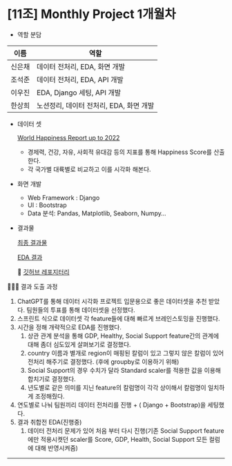 # [11조] Monthly Project 1개월차

- 역할 분담

| 이름 | 역할 |
| --- | --- |
| 신은채 | 데이터 전처리, EDA, 화면 개발 |
| 조석준 | 데이터 전처리, EDA, API 개발 |
| 이우진 | EDA, Django 세팅, API 개발 |
| 한상희 | 노션정리, 데이터 전처리, EDA, 화면 개발 |
- 데이터 셋

    [World Happiness Report up to 2022](https://www.kaggle.com/datasets/mathurinache/world-happiness-report)
    
    - 경제력, 건강, 자유, 사회적 유대감 등의 지표를 통해 Happiness Score를 산출한다.
    - 각 국가별 대륙별로 비교하고 이를 시각화 해본다.
- 화면 개발
    - Web Framework : Django
    - UI : Bootstrap
    - Data 분석: Pandas, Matplotlib, Seaborn, Numpy…
    
- 결과물
    
    [최종 결과물](https://www.notion.so/4c409d78bc724af994313846784cfcd9)
    
    [EDA 결과](https://www.notion.so/EDA-e2e207ecc4cd4eac800a859fc805886d)
    
     📔 [깃허브 레포지터리](https://github.com/lebind12/kdt_month1_project)
    

🏃🏻‍♂️ 결과 도출 과정

1. ChatGPT를 통해 데이터 시각화 프로젝트 입문용으로 좋은 데이터셋을 추천 받았다. 팀원들의 투표를 통해 데이터셋을 선정했다.
2. 스프린트 식으로 데이터셋 각 feature들에 대해 빠르게 브레인스토밍을 진행했다.
3. 시간을 정해 개략적으로 EDA를 진행했다.
    1. 상관 관계 분석을 통해 GDP, Healthy, Social Support feature간의 관계에 대해 좀더 심도있게 살펴보기로 결정했다.
    2. country 이름과 별개로 region이 매핑된 칼럼이 있고 그렇지 않은 칼럼이 있어 전처리 해주기로 결정했다. (후에 groupby로 이용하기 위해)
    3. Social Support의 경우 수치가 달라 Standard scaler를 적용한 값을 이용해 합치기로 결정했다.
    4. 년도별로 같은 의미를 지닌 feature의 칼럼명이 각각 상이해서 칼럼명이 일치하게 조정해줬다.
4. 연도별로 나눠 팀원끼리 데이터 전처리를 진행 + ( Django + Bootstrap)을 세팅했다.
5. 결과 취합전 EDA(진행중)
    1. 데이터 전처리 문제가 있어 처음 부터 다시 진행(기존 Social Support feature에만 적용시켯던 scaler를 Score, GDP, Health, Social Support 모든 컬럼에 대해 반영시켜줌)

---
